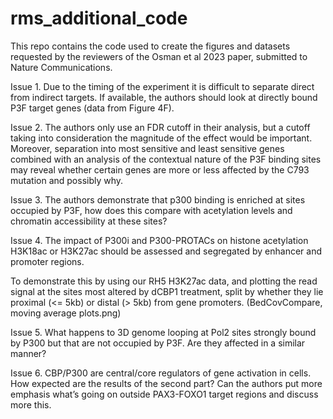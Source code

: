 # rms_additional_code
This repo contains the code used to create the figures and datasets requested by the reviewers of the Osman et al 2023 paper, submitted to Nature Communications.

Issue 1. Due to the timing of the experiment it is difficult to separate direct from indirect targets. If available, the authors should look at directly bound P3F target genes (data from Figure 4F). 

Issue 2. The authors only use an FDR cutoff in their analysis, but a cutoff taking into consideration the magnitude of the effect would be important. Moreover, separation into most sensitive and least sensitive genes combined with an analysis of the contextual nature of the P3F binding sites may reveal whether certain genes are more or less affected by the C793 mutation and possibly why.


Issue 3. The authors demonstrate that p300 binding is enriched at sites occupied by P3F, how does this compare with acetylation levels and chromatin accessibility at these sites?



Issue 4. The impact of P300i and P300-PROTACs on histone acetylation H3K18ac or H3K27ac should be assessed and segregated by enhancer and promoter regions. 

To demonstrate this by using our RH5 H3K27ac data, and plotting the read signal at the sites most altered by dCBP1 treatment, split by whether they lie proximal (<= 5kb) or distal (> 5kb) from gene promoters.
(BedCovCompare, moving average plots.png)

Issue 5. What happens to 3D genome looping at Pol2 sites strongly bound by P300 but that are not occupied by P3F. Are they affected in a similar manner?



Issue 6. CBP/P300 are central/core regulators of gene activation in cells. How expected are the results of the second part? Can the authors put more emphasis what’s going on outside PAX3-FOXO1 target regions and discuss more this.

